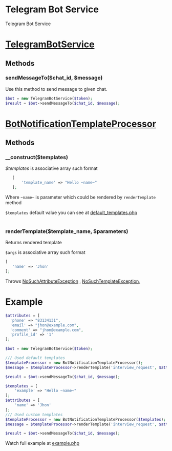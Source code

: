 # Telegram Bot Service

Telegram Bot Service

# [TelegramBotService](https://github.com/apuc/telegram_bot/blob/master/src/TelegramBotService.php)

## Methods

### sendMessageTo($chat_id, $message)

Use this method to send message to given chat.

  ```php
  $bot = new TelegramBotService($token);
  $result = $bot->sendMessageTo($chat_id, $message);
  ```

# [BotNotificationTemplateProcessor](https://github.com/apuc/telegram_bot/blob/master/src/BotNotificationTemplateProcessor.php)

## Methods

### __construct($templates)

<i>$templates</i> is associative array such format

 ```php
    [
        'template_name' => "Hello ~name~"
    ];
 ```

Where `~name~` is parameter which could be rendered by `renderTemplate` method

`$templates` default value you can see
at [default_templates.php](https://github.com/apuc/telegram_bot/blob/master/src/default_templates.php)
<br>
<br>

### renderTemplate($template_name, $parameters)

Returns rendered template

`$args` is associative array such format

 ```php
[
    'name' => 'Jhon'
];
 ```

Throws [NoSuchAttributeException](https://github.com/apuc/telegram_bot/blob/master/src/exceptions/NoSuchAttributeException.php)
,
[NoSuchTemplateException](https://github.com/apuc/telegram_bot/blob/master/src/exceptions/NoSuchTemplateException.php),

# Example

  ```php
 $attributes = [
    'phone' => "83134131",
    'email' => "jhon@example.com",
    'comment' => "jhon@example.com",
    'profile_id' => '1'
  ];

  $bot = new TelegramBotService($token);

  /// Used default templates
  $templateProcessor = new BotNotificationTemplateProcessor();
  $message = $templateProcessor->renderTemplate('interview_request', $attributes);

  $result = $bot->sendMessageTo($chat_id, $message);

  $templates = [
      'example' => "Hello ~name~"
  ];
  $attributes = [
      'name' => 'Jhon'
  ];
  /// Used custom templates
  $templateProcessor = new BotNotificationTemplateProcessor($templates);
  $message = $templateProcessor->renderTemplate('interview_request', $attributes);

  $result = $bot->sendMessageTo($chat_id, $message);
  ```

Watch full example at [example.php](https://github.com/apuc/telegram_bot/blob/master/example.php)

